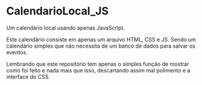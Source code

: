 # CalendarioLocal_JS
Um calendário local usando apenas JavaScript.

Este calendário consiste em apenas um arquivo HTML, CSS e JS.
Sendo um calendário simples que não necessita de um banco de dados para salvar os eventos.

Lembrando que este repositório tem apenas o simples função de mostrar como foi feito e nada mais que isso, descartando assim mal polimento e a interface do CSS.
